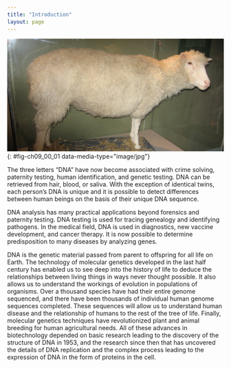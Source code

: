```yaml
---
title: "Introduction"
layout: page
---
```



<?cnx.eoc class="summary" title="Sections Summary"?>

<?cnx.eoc class="art-exercise" title="Art Connections"?>

<?cnx.eoc class="multiple-choice" title="Multiple Choice"?>

<?cnx.eoc class="free-response" title="Free Response"?>

 ![Photo shows Dolly the sheep, which has been stuffed and placed in a glass case.](../resources/Figure_09_00_01.jpg "Dolly the sheep was the first cloned mammal."){: #fig-ch09_00_01 data-media-type="image/jpg"}

The three letters “DNA” have now become associated with crime solving, paternity testing, human identification, and genetic testing. DNA can be retrieved from hair, blood, or saliva. With the exception of identical twins, each person’s DNA is unique and it is possible to detect differences between human beings on the basis of their unique DNA sequence.

DNA analysis has many practical applications beyond forensics and paternity testing. DNA testing is used for tracing genealogy and identifying pathogens. In the medical field, DNA is used in diagnostics, new vaccine development, and cancer therapy. It is now possible to determine predisposition to many diseases by analyzing genes.

DNA is the genetic material passed from parent to offspring for all life on Earth. The technology of molecular genetics developed in the last half century has enabled us to see deep into the history of life to deduce the relationships between living things in ways never thought possible. It also allows us to understand the workings of evolution in populations of organisms. Over a thousand species have had their entire genome sequenced, and there have been thousands of individual human genome sequences completed. These sequences will allow us to understand human disease and the relationship of humans to the rest of the tree of life. Finally, molecular genetics techniques have revolutionized plant and animal breeding for human agricultural needs. All of these advances in biotechnology depended on basic research leading to the discovery of the structure of DNA in 1953, and the research since then that has uncovered the details of DNA replication and the complex process leading to the expression of DNA in the form of proteins in the cell.

